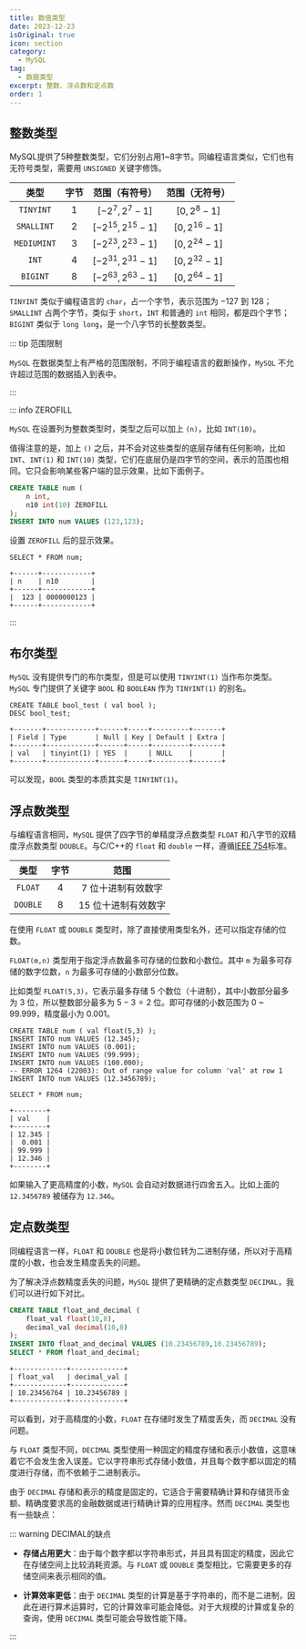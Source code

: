 ```yaml
---
title: 数值类型
date: 2023-12-23
isOriginal: true
icon: section
category:
  - MySQL
tag:
  - 数据类型
excerpt: 整数、浮点数和定点数
order: 1
---
```


## 整数类型

MySQL提供了5种整数类型，它们分别占用1~8字节。同编程语言类似，它们也有无符号类型，需要用 `UNSIGNED` 关键字修饰。

| 类型 | 字节 | 范围（有符号） | 范围（无符号） |
| :--: | :--: | :--: | :--: |
| `TINYINT` | $1$ | $[-2^{7}, 2^{7}-1]$ | $[0, 2^{8}-1]$ |
| `SMALLINT` | $2$ | $[-2^{15}, 2^{15}-1]$ | $[0, 2^{16}-1]$ |
| `MEDIUMINT` | $3$ | $[-2^{23}, 2^{23}-1]$ | $[0, 2^{24}-1]$ |
| `INT` | $4$ | $[-2^{31}, 2^{31}-1]$ | $[0, 2^{32}-1]$ |
| `BIGINT` | $8$ | $[-2^{63}, 2^{63}-1]$ | $[0, 2^{64}-1]$ |

`TINYINT` 类似于编程语言的 `char`，占一个字节，表示范围为 $-127$ 到 $128$；`SMALLINT` 占两个字节，类似于 `short`，`INT` 和普通的 `int` 相同，都是四个字节；`BIGINT` 类似于 `long long`，是一个八字节的长整数类型。

::: tip 范围限制

`MySQL` 在数据类型上有严格的范围限制，不同于编程语言的截断操作，`MySQL` 不允许超过范围的数据插入到表中。

:::

::: info ZEROFILL

`MySQL` 在设置列为整数类型时，类型之后可以加上 `(n)`，比如 `INT(10)`。

值得注意的是，加上 `()` 之后，并不会对这些类型的底层存储有任何影响，比如 `INT`、`INT(1)` 和 `INT(10)` 类型，它们在底层仍是四字节的空间，表示的范围也相同。它只会影响某些客户端的显示效果，比如下面例子。

~~~sql {3}
CREATE TABLE num (
    n int,
    n10 int(10) ZEROFILL
);
INSERT INTO num VALUES (123,123);
~~~

设置 `ZEROFILL` 后的显示效果。

~~~sql:no-line-numbers
SELECT * FROM num;
~~~

    +------+------------+
    | n    | n10        |
    +------+------------+
    |  123 | 0000000123 |
    +------+------------+

:::

## 布尔类型

`MySQL` 没有提供专门的布尔类型，但是可以使用 `TINYINT(1)` 当作布尔类型。`MySQL` 专门提供了关键字 `BOOL` 和 `BOOLEAN` 作为 `TINYINT(1)` 的别名。

~~~sql:no-line-numbers
CREATE TABLE bool_test ( val bool );
DESC bool_test;
~~~

    +-------+------------+------+-----+---------+-------+
    | Field | Type       | Null | Key | Default | Extra |
    +-------+------------+------+-----+---------+-------+
    | val   | tinyint(1) | YES  |     | NULL    |       |
    +-------+------------+------+-----+---------+-------+

可以发现，`BOOL` 类型的本质其实是 `TINYINT(1)`。

## 浮点数类型

与编程语言相同，`MySQL` 提供了四字节的单精度浮点数类型 `FLOAT` 和八字节的双精度浮点数类型 `DOUBLE`。与C/C++的 `float` 和 `double` 一样，遵循[IEEE 754](https://zh.wikipedia.org/wiki/IEEE_754)标准。

| 类型 | 字节 | 范围 |
| :--: | :--: | :--: |
| `FLOAT` | $4$ | $7$ 位十进制有效数字 |
| `DOUBLE` | $8$ | $15$ 位十进制有效数字 |

在使用 `FLOAT` 或 `DOUBLE` 类型时，除了直接使用类型名外，还可以指定存储的位数。

`FLOAT(m,n)` 类型用于指定浮点数最多可存储的位数和小数位。其中 `m` 为最多可存储的数字位数，`n` 为最多可存储的小数部分位数。

比如类型 `FLOAT(5,3)`，它表示最多存储 $5$ 个数位（十进制），其中小数部分最多为 $3$ 位，所以整数部分最多为 $5-3=2$ 位。即可存储的小数范围为 $0$ ~ $99.999$，精度最小为 $0.001$。

~~~sql:no-line-numbers {5-6}
CREATE TABLE num ( val float(5,3) );
INSERT INTO num VALUES (12.345);
INSERT INTO num VALUES (0.001);
INSERT INTO num VALUES (99.999);
INSERT INTO num VALUES (100.000);
-- ERROR 1264 (22003): Out of range value for column 'val' at row 1
INSERT INTO num VALUES (12.3456789);
~~~

~~~sql:no-line-numbers
SELECT * FROM num;
~~~

    +--------+
    | val    |
    +--------+
    | 12.345 |
    |  0.001 |
    | 99.999 |
    | 12.346 |
    +--------+

如果输入了更高精度的小数，`MySQL` 会自动对数据进行四舍五入。比如上面的 `12.3456789` 被储存为 `12.346`。

## 定点数类型

同编程语言一样，`FLOAT` 和 `DOUBLE` 也是将小数位转为二进制存储，所以对于高精度的小数，也会发生精度丢失的问题。

为了解决浮点数精度丢失的问题，`MySQL` 提供了更精确的定点数类型 `DECIMAL`，我们可以进行如下对比。

~~~sql {5}
CREATE TABLE float_and_decimal (
    float_val float(10,8),
    decimal_val decimal(10,8)
);
INSERT INTO float_and_decimal VALUES (10.23456789,10.23456789);
SELECT * FROM float_and_decimal;
~~~

    +-------------+-------------+
    | float_val   | decimal_val |
    +-------------+-------------+
    | 10.23456764 | 10.23456789 |
    +-------------+-------------+

可以看到，对于高精度的小数，`FLOAT` 在存储时发生了精度丢失，而 `DECIMAL` 没有问题。

与 `FLOAT` 类型不同，`DECIMAL` 类型使用一种固定的精度存储和表示小数值，这意味着它不会发生舍入误差。它以字符串形式存储小数值，并且每个数字都以固定的精度进行存储，而不依赖于二进制表示。

由于 `DECIMAL` 存储和表示的精度是固定的，它适合于需要精确计算和存储货币金额、精确度要求高的金融数据或进行精确计算的应用程序。然而 `DECIMAL` 类型也有一些缺点：

::: warning DECIMAL的缺点

- **存储占用更大**：由于每个数字都以字符串形式，并且具有固定的精度，因此它在存储空间上比较消耗资源。与 `FLOAT` 或 `DOUBLE` 类型相比，它需要更多的存储空间来表示相同的值。

- **计算效率更低**：由于 `DECIMAL` 类型的计算是基于字符串的，而不是二进制，因此在进行算术运算时，它的计算效率可能会降低。对于大规模的计算或复杂的查询，使用 `DECIMAL` 类型可能会导致性能下降。

:::
